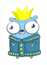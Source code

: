 <img src="./go-king.svg" alt="drawing" width="100"/>

<!---
r6q/r6q is a ✨ special ✨ repository because its `README.md` (this file) appears on your GitHub profile.
You can click the Preview link to take a look at your changes.
--->
